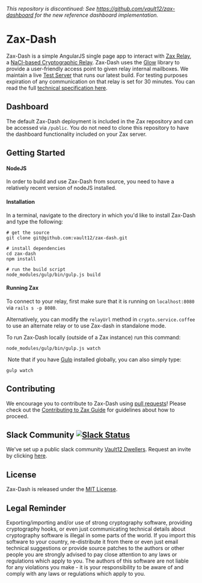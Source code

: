 _This repository is discontinued: See https://github.com/vault12/zax-dashboard for the new reference dashboard implementation._

# Zax-Dash

Zax-Dash is a simple AngularJS single page app to interact with [Zax Relay](https://github.com/vault12/zax), a [NaCl-based Cryptographic Relay](https://s3-us-west-1.amazonaws.com/vault12/zax_infogfx.jpg). Zax-Dash uses the [Glow](https://github.com/vault12/glow) library to provide a user-friendly access point to given relay internal mailboxes. We maintain a live [Test Server](https://zax-test.vault12.com) that runs our latest build. For testing purposes expiration of any communication on that relay is set for 30 minutes. You can read the full [technical specification here](http://bit.ly/nacl_relay_spec).

## Dashboard
The default Zax-Dash deployment is included in the Zax repository and can be accessed via `/public`. You do not need to clone this repository to have the dashboard functionality included on your Zax server.

## Getting Started

#### NodeJS
In order to build and use Zax-Dash from source, you need to have a relatively recent version of nodeJS installed.

#### Installation
In a terminal, navigate to the directory in which you'd like to install Zax-Dash and type the following:

```Shell
# get the source
git clone git@github.com:vault12/zax-dash.git

# install dependencies
cd zax-dash
npm install

# run the build script
node_modules/gulp/bin/gulp.js build
```

#### Running Zax
To connect to your relay, first make sure that it is running on `localhost:8080` via `rails s -p 8080`.

Alternatively, you can modify the `relayUrl`  method in `crypto.service.coffee` to use an alternate relay or to use Zax-dash in standalone mode.

To run Zax-Dash locally (outside of a Zax instance) run this command:

```Shell
node_modules/gulp/bin/gulp.js watch
```
​
Note that if you have [Gulp](https://github.com/gulpjs/gulp) installed globally, you can also simply type:
​
```Shell
gulp watch
```

## Contributing
We encourage you to contribute to Zax-Dash using [pull requests](https://github.com/vault12/zax-dash/pulls)! Please check out the [Contributing to Zax Guide](CONTRIBUTING.md) for guidelines about how to proceed.

## Slack Community [![Slack Status](https://slack.vault12.com/badge.svg)](https://slack.vault12.com)
We've set up a public slack community [Vault12 Dwellers](https://vault12dwellers.slack.com/). Request an invite by clicking [here](https://slack.vault12.com/).

## License
Zax-Dash is released under the [MIT License](http://opensource.org/licenses/MIT).

## Legal Reminder
Exporting/importing and/or use of strong cryptography software, providing cryptography hooks, or even just communicating technical details about cryptography software is illegal in some parts of the world. If you import this software to your country, re-distribute it from there or even just email technical suggestions or provide source patches to the authors or other people you are strongly advised to pay close attention to any laws or regulations which apply to you. The authors of this software are not liable for any violations you make - it is your responsibility to be aware of and comply with any laws or regulations which apply to you.
